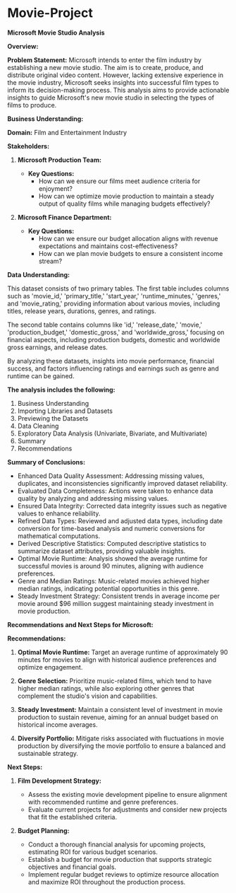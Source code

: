 # Movie-Project

**Microsoft Movie Studio Analysis**

**Overview:**

**Problem Statement:**
Microsoft intends to enter the film industry by establishing a new movie studio. The aim is to create, produce, and distribute original video content. However, lacking extensive experience in the movie industry, Microsoft seeks insights into successful film types to inform its decision-making process. This analysis aims to provide actionable insights to guide Microsoft's new movie studio in selecting the types of films to produce.

**Business Understanding:**

**Domain:** Film and Entertainment Industry

**Stakeholders:**

1. **Microsoft Production Team:**
   - **Key Questions:** 
     - How can we ensure our films meet audience criteria for enjoyment?
     - How can we optimize movie production to maintain a steady output of quality films while managing budgets effectively?

2. **Microsoft Finance Department:**
   - **Key Questions:** 
     - How can we ensure our budget allocation aligns with revenue expectations and maintains cost-effectiveness?
     - How can we plan movie budgets to ensure a consistent income stream?

**Data Understanding:**

This dataset consists of two primary tables. The first table includes columns such as 'movie_id,' 'primary_title,' 'start_year,' 'runtime_minutes,' 'genres,' and 'movie_rating,' providing information about various movies, including titles, release years, durations, genres, and ratings.

The second table contains columns like 'id,' 'release_date,' 'movie,' 'production_budget,' 'domestic_gross,' and 'worldwide_gross,' focusing on financial aspects, including production budgets, domestic and worldwide gross earnings, and release dates.

By analyzing these datasets, insights into movie performance, financial success, and factors influencing ratings and earnings such as genre and runtime can be gained.

**The analysis includes the following:**

1. Business Understanding
2. Importing Libraries and Datasets
3. Previewing the Datasets
4. Data Cleaning
5. Exploratory Data Analysis (Univariate, Bivariate, and Multivariate)
6. Summary
7. Recommendations

**Summary of Conclusions:**

- Enhanced Data Quality Assessment: Addressing missing values, duplicates, and inconsistencies significantly improved dataset reliability.
- Evaluated Data Completeness: Actions were taken to enhance data quality by analyzing and addressing missing values.
- Ensured Data Integrity: Corrected data integrity issues such as negative values to enhance reliability.
- Refined Data Types: Reviewed and adjusted data types, including date conversion for time-based analysis and numeric conversions for mathematical computations.
- Derived Descriptive Statistics: Computed descriptive statistics to summarize dataset attributes, providing valuable insights.
- Optimal Movie Runtime: Analysis showed the average runtime for successful movies is around 90 minutes, aligning with audience preferences.
- Genre and Median Ratings: Music-related movies achieved higher median ratings, indicating potential opportunities in this genre.
- Steady Investment Strategy: Consistent trends in average income per movie around $96 million suggest maintaining steady investment in movie production.

**Recommendations and Next Steps for Microsoft:**

**Recommendations:**

1. **Optimal Movie Runtime:** Target an average runtime of approximately 90 minutes for movies to align with historical audience preferences and optimize engagement.

2. **Genre Selection:** Prioritize music-related films, which tend to have higher median ratings, while also exploring other genres that complement the studio's vision and capabilities.

3. **Steady Investment:** Maintain a consistent level of investment in movie production to sustain revenue, aiming for an annual budget based on historical income averages.

4. **Diversify Portfolio:** Mitigate risks associated with fluctuations in movie production by diversifying the movie portfolio to ensure a balanced and sustainable strategy.

**Next Steps:**

1. **Film Development Strategy:**
   - Assess the existing movie development pipeline to ensure alignment with recommended runtime and genre preferences.
   - Evaluate current projects for adjustments and consider new projects that fit the established criteria.

2. **Budget Planning:**
   - Conduct a thorough financial analysis for upcoming projects, estimating ROI for various budget scenarios.
   - Establish a budget for movie production that supports strategic objectives and financial goals.
   - Implement regular budget reviews to optimize resource allocation and maximize ROI throughout the production process.
